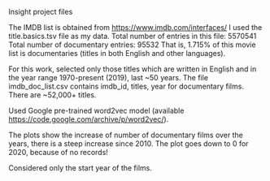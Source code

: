 Insight project files

The IMDB list is obtained from https://www.imdb.com/interfaces/
I used the title.basics.tsv file as my data.
Total number of entries in this file: 5570541
Total number of documentary entries: 95532
That is, 1.715% of this movie list is documentaries (titles in both English and other languages).

For this work, selected only those titles which are written in English and in the year range 1970-present (2019), last ~50 years.
The file imdb_doc_list.csv contains imdb_id, titles, year for documentary films. There are ~52,000+ titles.


Used Google pre-trained word2vec model (available https://code.google.com/archive/p/word2vec/).

The plots show the increase of number of documentary films over the years, there is a steep increase since 2010.
The plot goes down to 0 for 2020, because of no records! 



Considered only the start year of the films. 
